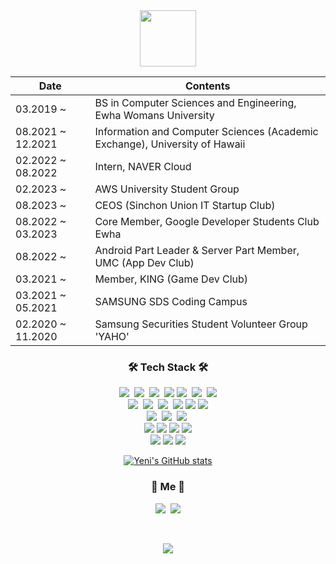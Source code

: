 <div align="center">
<img width="90" src="https://github.com/yeni-choi/yeni-choi/assets/77966605/78eb08f3-8427-4423-a216-595fd4fac251" />


<br>

|	Date |	Contents|	
|--|---|
|03.2019 ~ |	BS in Computer Sciences and Engineering, Ewha Womans University	| 
|08.2021 ~ 12.2021|	Information and Computer Sciences (Academic Exchange), University of Hawaii|
|02.2022 ~ 08.2022|	Intern, NAVER Cloud|
|02.2023 ~ | AWS University Student Group|
|08.2023 ~ | CEOS (Sinchon Union IT Startup Club) |
|08.2022 ~ 03.2023| Core Member, Google Developer Students Club Ewha|
|08.2022 ~ | Android Part Leader & Server Part Member, UMC (App Dev Club)|
|03.2021 ~ | Member, KING (Game Dev Club)|
|03.2021 ~ 05.2021 | SAMSUNG SDS Coding Campus|
|02.2020 ~ 11.2020 | Samsung Securities Student Volunteer Group 'YAHO'|
</div>

<h3 align="center">🛠 Tech Stack 🛠</h3>

<p align="center">
  <img src="https://img.shields.io/badge/Python-3766AB?style=flat-square&logo=Python&logoColor=white"/></a>&nbsp 
  <img src="https://img.shields.io/badge/Java-007396?style=flat-square&logo=Java&logoColor=white"/></a>&nbsp 
  <img src="https://img.shields.io/badge/C-A8B9CC?style=flat-square&logo=C&logoColor=white"/></a>&nbsp 
  <img src="https://img.shields.io/badge/HTML5-E34F26?style=flat&logo=HTML5&logoColor=white" />
  <img src="https://img.shields.io/badge/Javascript-ffb13b?style=flat-square&logo=javascript&logoColor=white"/></a>&nbsp 
  <img src="https://img.shields.io/badge/css-1572B6?style=flat-square&logo=css3&logoColor=white"/></a>&nbsp 
   <img src="https://img.shields.io/badge/Kotlin-0095D5?style=flat-square&logo=kotlin&logoColor=white"/></a>

  <br>
  <img src="https://img.shields.io/badge/Spring-6DB33F?style=flat-square&logo=Spring&logoColor=white"/></a>&nbsp
  <img src="https://img.shields.io/badge/Mysql-E6B91E?style=flat-square&logo=MySql&logoColor=white"/></a>&nbsp 
  <img src="https://img.shields.io/badge/Redis-DC382D?style=flat-square&logo=Redis&logoColor=white"/></a>&nbsp 
  <img src="https://img.shields.io/badge/Linux-FCC624?style=flat-square&logo=Linux&logoColor=white"/>
  <img src="https://img.shields.io/badge/Firebase-FFCA28?style=flat-square&logo=firebase&logoColor=white"/>
  <img src="https://img.shields.io/badge/Docker-2496ED?style=flat-square&logo=docker&logoColor=white"/>

  <br>
  <img src="https://img.shields.io/badge/aws-333664?style=flat-square&logo=amazon-aws&logoColor=white"/></a>&nbsp
  <img src="https://img.shields.io/badge/googlecloud-4285F4?style=flat-square&logo=googlecloud&logoColor=white"/></a>&nbsp
  <img src="https://img.shields.io/badge/navercloud-03C75A?style=flat-square&logo=naver&logoColor=white"/></a>&nbsp
  <br>
  <img src="https://img.shields.io/badge/VisualStudioCode-007ACC?style=flat-square&logo=visualstudiocode&logoColor=white"/>
  <img src="https://img.shields.io/badge/Eclipse-2C2255?style=flat-square&logo=eclipse&logoColor=white"/>
  <img src="https://img.shields.io/badge/AndroidStudio-3DDC84?style=flat-square&logo=androidstudio&logoColor=white"/>
  <img src="https://img.shields.io/badge/intellijidea-147EFB?style=flat-square&logo=intellijidea&logoColor=white"/>
  <br>
  <img src="https://img.shields.io/badge/GitHub-181717?style=flat-square&logo=github&logoColor=white"/>
  <img src="https://img.shields.io/badge/Figma-F24E1E?style=flat-square&logo=figma&logoColor=white"/>
<img src="https://img.shields.io/badge/Notion-000000?style=flat-square&logo=notion&logoColor=white"/>
  
</p>


<div align="center" style="text-align:center">

  [![Yeni's GitHub stats](https://github-readme-stats.vercel.app/api?username=yeni-choi&theme=tokyonight)](https://github.com/yeni-choi/github-readme-stats)
</div>

<h3 align="center"> 🧸 Me 🧸 </h3>
<p align="center">
  <a href="https://dev-yeni.tistory.com/"><img src="https://img.shields.io/badge/Tech%20Blog-11B48A?style=flat-square&logo=Vimeo&logoColor=white&link=https://dev-yeni.tistory.com/"/></a>&nbsp
  <a href="mailto:yewonchoi@ewhain.net"><img src="https://img.shields.io/badge/Gmail-d14836?style=flat-square&logo=Gmail&logoColor=white&link="/></a>
</p>
<br>

<p align="center">
  <a href="https://hits.seeyoufarm.com"><img src="https://hits.seeyoufarm.com/api/count/incr/badge.svg?url=https%3A%2F%2Fgithub.com%2Fyeni-choi&count_bg=%23FFB8F2&title_bg=%23EC9B9B&icon=github.svg&icon_color=%23E7E7E7&title=hits&edge_flat=false"/></a>
</p>

